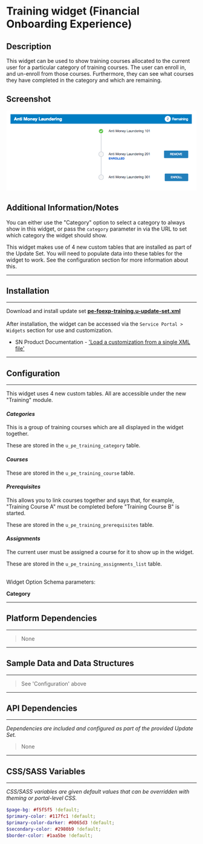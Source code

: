 # Training widget (Financial Onboarding Experience)

## Description

This widget can be used to show training courses allocated to the current user for a particular category of training courses. The user can enroll in, and un-enroll from those courses. Furthermore, they can see what courses they have completed in the category and which are remaining.

## Screenshot
![Training widget](../images/pe-foexp-training.png "Training widget")

## Additional Information/Notes

You can either use the "Category" option to select a category to always show in this widget, or pass the `category` parameter in via the URL to set which category the widget should show.

This widget makes use of 4 new custom tables that are installed as part of the Update Set. You will need to populate data into these tables for the widget to work. See the configuration section for more information about this.

---
## Installation
---
Download and install update set **[pe-foexp-training.u-update-set.xml](https://github.com/platform-experience/serviceportal-widget-library/blob/master/pe-foexp-training/pe-foexp-training.u-update-set.xml)** <br/><br/>
After installation, the widget can be accessed via the `Service Portal > Widgets` section for use and customization.<br/>
* SN Product Documentation - ['Load a customization from a single XML file'](https://docs.servicenow.com/bundle/jakarta-application-development/page/build/system-update-sets/task/t_SaveAnUpdateSetAsAnXMLFile.html)

---
## Configuration
---
This widget uses 4 new custom tables. All are accessible under the new "Training" module.

#### _Categories_
This is a group of training courses which are all displayed in the widget together.

These are stored in the `u_pe_training_category` table.

#### _Courses_
These are stored in the `u_pe_training_course` table.

#### _Prerequisites_
This allows you to link courses together and says that, for example, "Training Course A" must be completed before "Training Course B" is started.

These are stored in the `u_pe_training_prerequisites` table.

#### _Assignments_
The current user must be assigned a course for it to show up in the widget.

These are stored in the `u_pe_training_assignments_list` table.

<p/><br/>
Widget Option Schema parameters:

**Category**

---
## Platform Dependencies
---
> None
---
## Sample Data and Data Structures
---
> See 'Configuration' above
---
## API Dependencies
---
<i>Dependencies are included and configured as part of the provided Update Set.</i>
> None
---
## CSS/SASS Variables
---
_CSS/SASS variables are given default values that can be overridden with theming or portal-level CSS._

```scss
$page-bg: #f5f5f5 !default;
$primary-color: #117fc1 !default;
$primary-color-darker: #0065d3 !default;
$secondary-color: #2980b9 !default;
$border-color: #1aa5be !default;
```